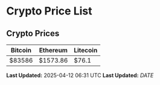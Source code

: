 # Crypto Price List

## Crypto Prices
| Bitcoin | Ethereum | Litecoin |
| ------- | -------- | -------- |
| $83586 | $1573.86 | $76.1 |
**Last Updated:** 2025-04-12 06:31 UTC
**Last Updated:** $DATE$
